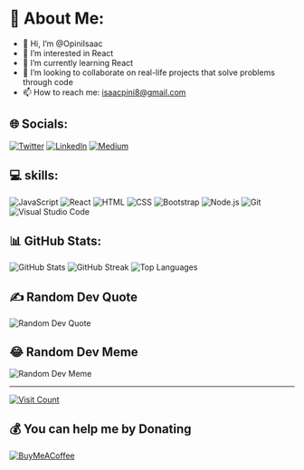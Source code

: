 # 💫 About Me:
- 👋 Hi, I’m @OpiniIsaac
- 👀 I’m interested in React
- 🌱 I’m currently learning React
- 💞️ I’m looking to collaborate on real-life projects that solve problems through code
- 📫 How to reach me: isaacpini8@gmail.com

## 🌐 Socials:
[![Twitter](https://img.shields.io/badge/Twitter-%231DA1F2.svg?logo=Twitter&logoColor=white)](https://twitter.com/opiniisaac256) 
[![LinkedIn](https://img.shields.io/badge/LinkedIn-%230077B5.svg?logo=linkedin&logoColor=white)](https://linkedin.com/in/opini-isaac-2320b71b7) [![Medium](https://img.shields.io/badge/Medium-12100E?logo=medium&logoColor=white)](https://medium.com/@isaacopini8)

## 💻 skills:
![JavaScript](https://img.icons8.com/color/48/000000/javascript.png)
![React](https://img.icons8.com/color/48/000000/react-native.png)
![HTML](https://img.icons8.com/color/48/000000/html-5.png)
![CSS](https://img.icons8.com/color/48/000000/css3.png)
![Bootstrap](https://img.icons8.com/color/48/000000/bootstrap.png)
![Node.js](https://img.icons8.com/color/48/000000/nodejs.png)
![Git](https://img.icons8.com/color/48/000000/git.png)
![Visual Studio Code](https://img.icons8.com/color/48/000000/visual-studio-code-2019.png)



## 📊 GitHub Stats:
![GitHub Stats](https://github-readme-stats.vercel.app/api?username=opiniisaac&theme=dark&hide_border=false&include_all_commits=true&count_private=true)
![GitHub Streak](https://github-readme-streak-stats.herokuapp.com/?user=opiniisaac&theme=dark&hide_border=false)
![Top Languages](https://github-readme-stats.vercel.app/api/top-langs/?username=opiniisaac&theme=dark&hide_border=false&include_all_commits=true&count_private=true&layout=compact)

## ✍️ Random Dev Quote
![Random Dev Quote](https://quotes-github-readme.vercel.app/api?type=vertical&theme=radical)

## 😂 Random Dev Meme
![Random Dev Meme](https://randommeme-five.vercel.app/)

---

[![Visit Count](https://visitcount.itsvg.in/api?id=opiniisaac&icon=3&color=0)](https://visitcount.itsvg.in)

## 💰 You can help me by Donating
[![BuyMeACoffee](https://img.shields.io/badge/Buy%20Me%20a%20Coffee-ffdd00?style=for-the-badge&logo=buy-me-a-coffee&logoColor=black)](https://buymeacoffee.com/isaacopini) 
